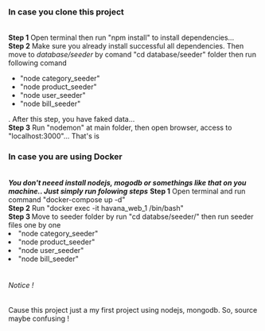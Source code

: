 <h3>In case you clone this project</h3>
<br/>
<b>Step 1</b> Open terminal then run "npm install" to install dependencies...<br/>
<b>Step 2</b> Make sure you already install successful all dependencies. Then move to <i>database/seeder </i> by comand "cd database/seeder" folder then run following comand <br/>
<ul>
   <li>"node category_seeder"</li>
   <li>"node product_seeder"</li>
   <li>"node user_seeder"</li>
   <li>"node bill_seeder"</li>
</ul>
. After this step, you have faked data...<br/>
<b>Step 3</b> Run "nodemon" at main folder, then open browser, access to "localhost:3000"... That's is
<br/>
<h3>In case you are using Docker</h3>
<br/>
<b><i>You don't neeed install nodejs, mogodb or somethings like that on you machine.. Just simply run folowing steps</i></b>
<b>Step 1</b> Open terminal and run command "docker-compose up -d" <br/>
<b>Step 2</b> Run "docker exec -it havana_web_1 /bin/bash" <br/>
<b>Step 3 </b> Move to seeder folder by run "cd databse/seeder/" then run seeder files one by one <br/>
<li>"node category_seeder"</li>
<li>"node product_seeder"</li>
<li>"node user_seeder"</li>
<li>"node bill_seeder"</li>
<br/>
<h6>Notice !</h6>
Cause this project just a my first project using nodejs, mongodb. So, source maybe confusing !
